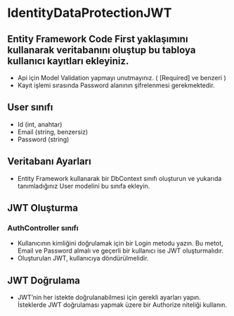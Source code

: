 # IdentityDataProtectionJWT

## Entity Framework Code First yaklaşımını kullanarak veritabanını oluştup bu tabloya kullanıcı kayıtları ekleyiniz.

- Api için Model Validation yapmayı unutmayınız. ( [Required] ve benzeri )
- Kayıt işlemi sırasında Password alanının şifrelenmesi gerekmektedir.

## User sınıfı 
- Id (int, anahtar)
- Email (string, benzersiz)
- Password (string)

## Veritabanı Ayarları
- Entity Framework kullanarak bir DbContext sınıfı oluşturun ve yukarıda tanımladığınız User modelini bu sınıfa ekleyin.

## JWT Oluşturma
### AuthController sınıfı
- Kullanıcının kimliğini doğrulamak için bir Login metodu yazın. Bu metot, Email ve Password almalı ve geçerli bir kullanıcı ise JWT oluşturmalıdır.
- Oluşturulan JWT, kullanıcıya döndürülmelidir.

## JWT Doğrulama
- JWT’nin her istekte doğrulanabilmesi için gerekli ayarları yapın. İsteklerde JWT doğrulaması yapmak üzere bir Authorize niteliği kullanın.
